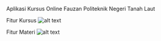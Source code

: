 Aplikasi Kursus Online
Fauzan
Politeknik Negeri Tanah Laut

Fitur Kursus
![alt text](image.png)

Fitur Materi
![alt text](image-1.png)